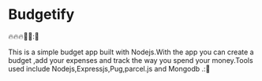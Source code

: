 # Budgetify

:fire:🔥:fire::rocket::rocket::🚀

This is a simple budget app built with Nodejs.With the app you can create a budget ,add your expenses and track the way you spend your money.Tools used include Nodejs,Expressjs,Pug,parcel.js and Mongodb .:🙋
